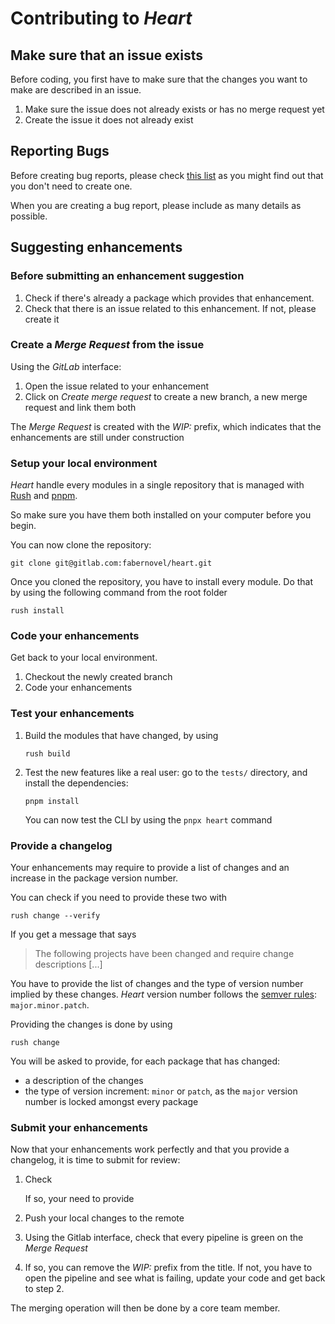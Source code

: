 # Contributing to _Heart_

## Make sure that an issue exists

Before coding, you first have to make sure that the changes you want to make are described in an issue.

1. Make sure the issue does not already exists or has no merge request yet
2. Create the issue it does not already exist

## Reporting Bugs

Before creating bug reports, please check [this list](https://gitlab.com/fabernovel/heart/-/boards) as you might find out that you don't need to create one.

When you are creating a bug report, please include as many details as possible.

## Suggesting enhancements

### Before submitting an enhancement suggestion

1. Check if there's already a package which provides that enhancement.
2. Check that there is an issue related to this enhancement. If not, please create it

### Create a _Merge Request_ from the issue

Using the _GitLab_ interface:

1. Open the issue related to your enhancement
2. Click on _Create merge request_ to create a new branch, a new merge request and link them both

The _Merge Request_ is created with the _WIP:_ prefix, which indicates that the enhancements are still under construction

### Setup your local environment

_Heart_ handle every modules in a single repository that is managed with [Rush](https://rushjs.io/) and [pnpm](https://pnpm.js.org/).

So make sure you have them both installed on your computer before you begin.

You can now clone the repository:

```shell
git clone git@gitlab.com:fabernovel/heart.git
```

Once you cloned the repository, you have to install every module. Do that by using the following command from the root folder

```shell
rush install
```

### Code your enhancements

Get back to your local environment.

1. Checkout the newly created branch
2. Code your enhancements

### Test your enhancements

1. Build the modules that have changed, by using

    ```shell
    rush build
    ```
2. Test the new features like a real user: go to the `tests/` directory, and install the dependencies:

    ```shell
    pnpm install
    ```

    You can now test the CLI by using the `pnpx heart` command

### Provide a changelog

Your enhancements may require to provide a list of changes and an increase in the package version number.

You can check if you need to provide these two with
    
```shell
rush change --verify
```

If you get a message that says
> The following projects have been changed and require change descriptions [...]

You have to provide the list of changes and the type of version number implied by these changes. _Heart_ version number follows the [semver rules](https://semver.org/): `major.minor.patch`.

Providing the changes is done by using

```shell
rush change
```

You will be asked to provide, for each package that has changed:

* a description of the changes
* the type of version increment: `minor` or `patch`, as the `major` version number is locked amongst every package

### Submit your enhancements

Now that your enhancements work perfectly and that you provide a changelog, it is time to submit for review:

1. Check 

    If so, your need to provide
2. Push your local changes to the remote
3. Using the Gitlab interface, check that every pipeline is green on the _Merge Request_
4. If so, you can remove the _WIP:_ prefix from the title. If not, you have to open the pipeline and see what is failing, update your code and get back to step 2.

The merging operation will then be done by a core team member.
